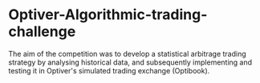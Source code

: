 # Optiver-Algorithmic-trading-challenge

The aim of the competition was to develop a statistical arbitrage trading strategy by analysing historical data, and subsequently implementing and testing it in Optiver's simulated trading exchange (Optibook). 

